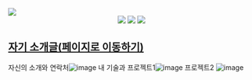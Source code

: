 <img src="https://capsule-render.vercel.app/api?type=waving&color=auto&height=200&section=header&text=3주차자기소개&fontSize=90" />
<div align="center">
	<img src="https://img.shields.io/badge/Java-007396?style=flat&logo=Java&logoColor=white" />
	<img src="https://img.shields.io/badge/HTML5-E34F26?style=flat&logo=HTML5&logoColor=white" />
	<img src="https://img.shields.io/badge/CSS3-1572B6?style=flat&logo=CSS3&logoColor=white" />
</div>

##    [자기 소개글(페이지로 이동하기)](https://wjsrudals411.github.io/Cordova/week3/sourcecode/index.html)


자신의 소개와 연락처![image](https://github.com/wjsrudals411/Cordova/assets/103473959/a6d020dc-3bb4-414a-af86-183aef9c7017)
내 기술과 프로젝트1![image](https://github.com/wjsrudals411/Cordova/assets/103473959/c783683a-6d9b-4e10-bca5-6b4698788229)
프로젝트2 ![image](https://github.com/wjsrudals411/Cordova/assets/103473959/a8e4c2dc-5d7e-477a-a7b1-044379a47a4e)






